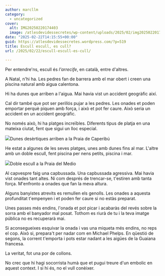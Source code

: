 ```yaml
---
author: marcllm
category:
  - uncategorized
cover:
  alt: IMG20250220174403
  image: /atlesdevidessecretes/wp-content/uploads/2025/02/img20250220174403.jpg
date: "2025-02-22T14:15:55+00:00"
guid: https://atlesdevidessecretes.wordpress.com/?p=519
title: Escull escull, es cull?
url: /2025/02/22/escull-escull-es-cull/

---
```

Per entendre'ns, escull és _l'arrecife_, en català, entre d'altres.

A Natal, n'hi ha. Les pedres fan de barrera amb el mar obert i creen una piscina natural amb aigua calentona.

Hi ha dunes que arriben a l'aigua. Mai havia vist un accident geogràfic així.

Cal dir també que pot ser perillós pujar a les pedres. Les onades et poden emportar perquè piquen amb força, i això et pot fer caure. Això seria un accident en un accident geogràfic.

No només això, hi ha platges increïbles. Diferents tipus de platja en una mateixa ciutat, fent que sigui un lloc especial.

![](/atlesdevidessecretes/wp-content/uploads/2025/02/img202502201704342190138197072967407.jpg?w=1024)Dunes desèrtiques arriben a la Praia de Caperibú

He estat a algunes de les seves platges, unes amb dunes fins al mar. L'altre amb un doble escull, fent piscina per nens petits, piscina i mar.

![](/atlesdevidessecretes/wp-content/uploads/2025/02/10000651031034745985475150782.jpg?w=1024)Doble escull a la Praia del Medio

Al capvespre faig una capbussada. Una capbussada agressiva. Mai havia vist onades tant altes. Ni com després de trencar-se, t'estiren amb tanta força. M'enfronto a onades que fan la meva altura.

Alguns banyistes atrevits es remullen els genolls. Les onades a aquesta profunditat t'empenyen i et poden fer caure si no estàs preparat.

Unes passes més endins, l'onada et pot picar i acabaràs del revés sobre la sorra amb el banyador mal posat. Tothom es riurà de tu i la teva imatge pública no es recuperarà mai.

Si aconsegueixes esquivar la onada i vas una miqueta més endins, no reps el cop. Això si, prepara't per nadar com en Michael Phelps. En qüestió de segons, la corrent t'emporta i pots estar nadant a les aigües de la Guaiana francesa.

La veritat, fot una por de collons.

No crec que hi hagi socorrista humà que et pugui treure d'un embolic en aquest context. I si hi és, no el vull conèixer.
